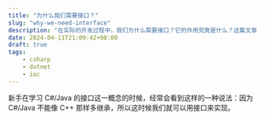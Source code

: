 ```yaml
---
title: "为什么我们需要接口？"
slug: "why-we-need-interface"
description: "在实际的开发过程中，我们为什么需要接口？它的作用究竟是什么？这篇文章我们就从单元测试出发来一探究竟。"
date: 2024-04-11T21:09:42+08:00
draft: true
tags:
    - csharp
    - dotnet
    - ioc
---
```


新手在学习 C#/Java 的接口这一概念的时候，经常会看到这样的一种说法：因为 C#/Java 不能像 C++ 那样多继承，所以这时候我们就可以用接口来实现。